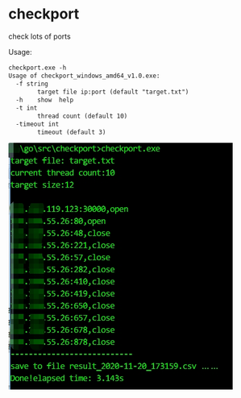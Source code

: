 # checkport
check lots of ports

Usage:

```
checkport.exe -h
Usage of checkport_windows_amd64_v1.0.exe:
  -f string
        target file ip:port (default "target.txt")
  -h    show  help
  -t int
        thread count (default 10)
  -timeout int
        timeout (default 3)
```

![1](img/1.jpg)